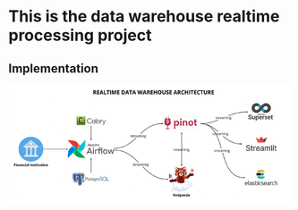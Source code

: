 # This is the data warehouse realtime processing project

## Implementation

![img](images/dwrealtimeprocessing.png)
